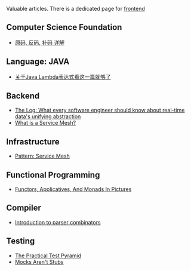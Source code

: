 Valuable articles. There is a dedicated page for [frontend](./FRONTEND.md)

## Computer Science Foundation
- [原码, 反码, 补码 详解](https://www.cnblogs.com/zhangziqiu/archive/2011/03/30/computercode.html)

## Language: JAVA
- [关于Java Lambda表达式看这一篇就够了](https://objcoding.com/2019/03/04/lambda/)

## Backend
- [The Log: What every software engineer should know about real-time data's unifying abstraction
](https://engineering.linkedin.com/distributed-systems/log-what-every-software-engineer-should-know-about-real-time-datas-unifying)
- [What is a Service Mesh?](https://www.buoyant.io/what-is-a-service-mesh)

## Infrastructure
- [Pattern: Service Mesh](https://philcalcado.com/2017/08/03/pattern_service_mesh.html)

## Functional Programming
- [Functors, Applicatives, And Monads In Pictures](http://adit.io/posts/2013-04-17-functors,_applicatives,_and_monads_in_pictures.html)

## Compiler
- [Introduction to parser combinators](https://gist.github.com/yelouafi/556e5159e869952335e01f6b473c4ec1)

## Testing
- [The Practical Test Pyramid](https://martinfowler.com/articles/practical-test-pyramid.html)
- [Mocks Aren't Stubs](https://martinfowler.com/articles/mocksArentStubs.html)
